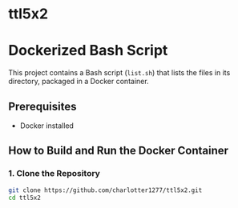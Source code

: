 # ttl5x2
# Dockerized Bash Script

This project contains a Bash script (`list.sh`) that lists the files in its directory, packaged in a Docker container.

## Prerequisites
- Docker installed

## How to Build and Run the Docker Container

### **1. Clone the Repository**
```bash
git clone https://github.com/charlotter1277/ttl5x2.git
cd ttl5x2
